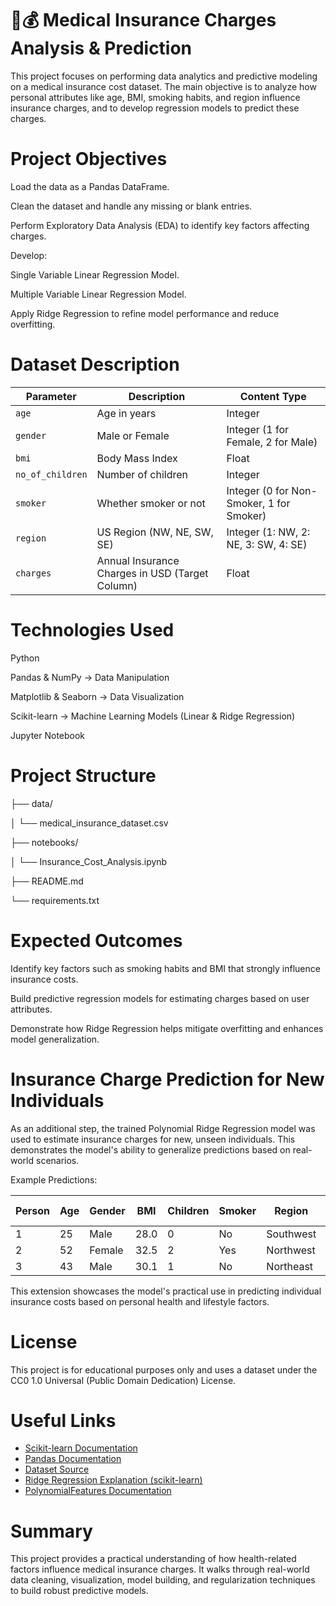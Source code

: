 # 🏥💰 Medical Insurance Charges Analysis & Prediction
This project focuses on performing data analytics and predictive modeling on a medical insurance cost dataset. The main objective is to analyze how personal attributes like age, BMI, smoking habits, and region influence insurance charges, and to develop regression models to predict these charges.

# Project Objectives
Load the data as a Pandas DataFrame.

Clean the dataset and handle any missing or blank entries.

Perform Exploratory Data Analysis (EDA) to identify key factors affecting charges.

Develop:

Single Variable Linear Regression Model.

Multiple Variable Linear Regression Model.

Apply Ridge Regression to refine model performance and reduce overfitting.



# Dataset Description

| **Parameter**      | **Description**                                 | **Content Type**                       |
|--------------------|-------------------------------------------------|----------------------------------------|
| `age`               | Age in years                                    | Integer                                |
| `gender`            | Male or Female                                  | Integer (1 for Female, 2 for Male)     |
| `bmi`               | Body Mass Index                                 | Float                                  |
| `no_of_children`    | Number of children                              | Integer                                |
| `smoker`            | Whether smoker or not                           | Integer (0 for Non-Smoker, 1 for Smoker) |
| `region`            | US Region (NW, NE, SW, SE)                      | Integer (1: NW, 2: NE, 3: SW, 4: SE)   |
| `charges`           | Annual Insurance Charges in USD (Target Column) | Float                                  |

# Technologies Used
Python

Pandas & NumPy → Data Manipulation

Matplotlib & Seaborn → Data Visualization

Scikit-learn → Machine Learning Models (Linear & Ridge Regression)

Jupyter Notebook


# Project Structure
├── data/

│   └── medical_insurance_dataset.csv

├── notebooks/

│   └── Insurance_Cost_Analysis.ipynb

├── README.md

└── requirements.txt


#  Expected Outcomes
Identify key factors such as smoking habits and BMI that strongly influence insurance costs.

Build predictive regression models for estimating charges based on user attributes.

Demonstrate how Ridge Regression helps mitigate overfitting and enhances model generalization.

#  Insurance Charge Prediction for New Individuals
As an additional step, the trained Polynomial Ridge Regression model was used to estimate insurance charges for new, unseen individuals.
This demonstrates the model's ability to generalize predictions based on real-world scenarios.

Example Predictions:

| Person | Age | Gender | BMI  | Children | Smoker | Region    | Predicted Charge |
| ------ | --- | ------ | ---- | -------- | ------ | --------- | ---------------- |
| 1      | 25  | Male   | 28.0 | 0        | No     | Southwest | \$3758.35        |
| 2      | 52  | Female | 32.5 | 2        | Yes    | Northwest | \$39728.76       |
| 3      | 43  | Male   | 30.1 | 1        | No     | Northeast | \$9180.83        |


This extension showcases the model's practical use in predicting individual insurance costs based on personal health and lifestyle factors.


#  License
This project is for educational purposes only and uses a dataset under the CC0 1.0 Universal (Public Domain Dedication) License.


#  Useful Links
- [Scikit-learn Documentation](https://scikit-learn.org/stable/documentation.html)
- [Pandas Documentation](https://pandas.pydata.org/docs/)
- [Dataset Source](https://www.kaggle.com/)
- [Ridge Regression Explanation (scikit-learn)](https://scikit-learn.org/stable/modules/linear_model.html#ridge-regression)
- [PolynomialFeatures Documentation](https://scikit-learn.org/stable/modules/generated/sklearn.preprocessing.PolynomialFeatures.html)

#  Summary
This project provides a practical understanding of how health-related factors influence medical insurance charges. It walks through real-world data cleaning, visualization, model building, and regularization techniques to build robust predictive models.


